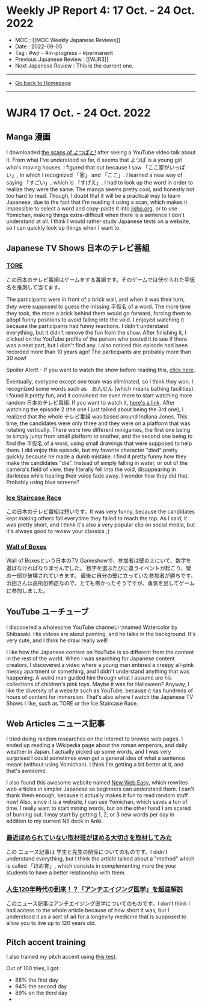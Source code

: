 # Weekly JP Report 4: 17 Oct. -  24 Oct. 2022
- MOC : [[MOC Weekly Japanese Reviews]]
- Date : 2022-09-05
- Tag : #wjr - #in-progress - #permanent
- Previous Japanese Review : [[WJR3]]
- Next Japanese Review : This is the current one.
-------------------
- [Go back to Homepage](https://misudashi.ga/)
-----

# WJR4 17 Oct. -  24 Oct. 2022

## Manga 漫画
I downloaded [the scans of よつばと!](https://drive.google.com/drive/folders/1jcCUZOxOgJz0qxmUz5aMmITIo5IaaP-0) after seeing a YouTube video talk about it. From what I've understood so far, it seems that よつば is a young girl who's moving houses. I figured that out because I saw 「ここ家がいっぱい」, in which I recognized 「家」 and 「ここ」. I learned a new way of saying 「すごい」, which is 「すげえ」. I had to look up the word in order to realize they were the same. The manga seems pretty cool, and honestly not too hard to read. Though, I doubt that it will be a practical way to learn Japanese, due to the fact that I'm reading it using a scan, which makes it impossible to select a word and copy-paste it into [jisho.org](https://jisho.org/), or to use Yomichan, making things extra-difficult when there is a sentence I don't understand at all. I think I would rather study Japanese texts on a website, so I can quickly look up things when I want to.

## Japanese TV Shows 日本のテレビ番組
### [TORE](https://youtu.be/7By_AJfrnrw)
この日本のテレビ番組はゲームをする番組です。そのゲームでは伏せられた平仮名を推測して当てます。

The participants were in front of a brick wall, and when it was their turn, they were supposed to guess the missing 平仮名 of a word. The more time they took, the more a brick behind them would go forward, forcing them to adopt funny positions to avoid falling into the void. I enjoyed watching it because the participants had funny reactions. I didn't understand everything, but it didn't remove the fun from the show. After finishing it, I clicked on the YouTube profile of the person who posted it to see if there was a next part, but I didn't find any. I also noticed this episode had been recorded more than 10 years ago! The participants are probably more than 30 now!

Spoiler Alert! - If you want to watch the show before reading this, [click here](https://youtu.be/7By_AJfrnrw).

Eventually, everyone except one team was eliminated, so I think they won. I recognized some words such as　おんせん (which means bathing facilities). I found it pretty fun, and it convinced me even more to start watching more random 日本のテレビ番組. If you want to watch it, [here's a link](https://youtu.be/7By_AJfrnrw). After watching the episode 2 (the one I just talked about being the 3rd one), I realized that the whole テレビ番組 was based around Indiana Jones. This time, the candidates were only three and they were on a platform that was rotating vertically. There were two different minigames, the first one being to simply jump from small platform to another, and the second one being to find the 平仮名 of a word, using small drawings that were supposed to help them. I did enjoy this episode, but my favorite character "died" pretty quickly because he made a dumb mistake. I find it pretty funny how they make the candidates "die". Instead of simply falling in water, or out of the camera's field of view, they literally fell into the void, disappearing in darkness while hearing their voice fade away. I wonder how they did that. Probably using blue screens? 

### [Ice Staircase Race](https://www.youtube.com/watch?v=XHXKJqQp-Is&t=330s)

この日本のテレビ番組は短いです。It was very funny, because the candidates kept making others fall everytime they failed to reach the top. As I said, it was pretty short, and I think it's also a very popular clip on social media, but it's always good to review your classics ;)

### [Wall of Boxes](https://www.youtube.com/watch?v=sGsgSJ5ZQaY)
Wall of Boxesという日本のTV Gameshowで、参加者は壁の上にいて、数字を選ばなければなりませんでした。
数字を選ぶたびに違うイベントが起こり、壁の一部が破壊されていきます。
最後に自分の壁に立っていた参加者が勝ちです。
浜田さんは高所恐怖症なので、とても怖かったそうですが、勇気を出してゲームに参加しました。

## YouTube ユーチューブ
I discovered a wholesome YouTube channeいつnamed Watercolor by Shibasaki. His videos are about painting, and he talks in the background. It's very cute, and I think he draw really well! 

I like how the Japanese content on YouTube is so different from the content in the rest of the world. When I was searching for Japanese content creators, I discovered a video where a young man entered a creepy all-pink messy apartment or something, and I didn't understand anything that was happening. A weird man guided him through what I assume are his collections of children's pink toys. Maybe it was for Halloween? Anyway, I like the diversity of a website such as YouTube, because it has hundreds of hours of content for immersion. That's also where I watch the Japanese TV Shows I like, such as TORE or the Ice Staircase Race.

## Web Articles ニュース記事
I tried doing random researches on the Internet to browse web pages. I ended up reading a Wikipedia page about the roman emperors, and daily weather in Japan. I actually picked up some words, and I was very surprised I could sometimes even get a general idea of what a sentence meant (without using Yomichan). I think I'm getting a bit better at it, and that's awesome.

I also found this awesome website named [New Web Easy](https://www3.nhk.or.jp/news/easy/article/disaster_rain.html), which rewrites web articles in simpler Japanese so beginners can understand them. I can't thank them enough, because it actually makes it fun to read random stuff now! Also, since it is a website, I can use Yomichan, which saves a ton of time. I really want to start mining words, but on the other hand I am scared of burning out. I may start by getting 1, 2, or 3 new words per day in addition to my current N5 deck in Anki. 

### [最近ほめられていない取材班がほめる大切さを取材してみた](https://www3.nhk.or.jp/news/html/20221019/k10013863591000.html)

この ニュース記事は 学生と先生の関係についてのものです。I didn't understand everything, but I think the article talked about a "method" which is called 「ほめ育」, which consists in complementing more the your students to have a better relationship with them.

### [人生120年時代の到来！？「アンチエイジング医学」を超速解説](https://www6.nhk.or.jp/nhkpr/post/trailer.html?i=35991)

このニュース記事はアンチエイジング医学についてのものです。I don't think I had access to the whole article because of how short it was, but I understood it as a sort of ad for a longevity medicine that is supposed to allow you to live up to 120 years old.

## Pitch accent training
I also trained my pitch accent using [this test](https://kotu.io/tests/pitchAccent/minimalPairs).

Out of 100 tries, I got:
- 88% the first day
- 94% the second day
- 89% on the third day
- 